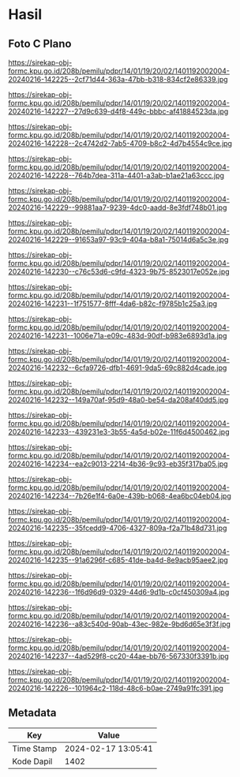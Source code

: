 # Hasil

## Foto C Plano

https://sirekap-obj-formc.kpu.go.id/208b/pemilu/pdpr/14/01/19/20/02/1401192002004-20240216-142225--2cf71d44-363a-47bb-b318-834cf2e86339.jpg

https://sirekap-obj-formc.kpu.go.id/208b/pemilu/pdpr/14/01/19/20/02/1401192002004-20240216-142227--27d9c639-d4f8-449c-bbbc-af41884523da.jpg

https://sirekap-obj-formc.kpu.go.id/208b/pemilu/pdpr/14/01/19/20/02/1401192002004-20240216-142228--2c4742d2-7ab5-4709-b8c2-4d7b4554c9ce.jpg

https://sirekap-obj-formc.kpu.go.id/208b/pemilu/pdpr/14/01/19/20/02/1401192002004-20240216-142228--764b7dea-311a-4401-a3ab-b1ae21a63ccc.jpg

https://sirekap-obj-formc.kpu.go.id/208b/pemilu/pdpr/14/01/19/20/02/1401192002004-20240216-142229--99881aa7-9239-4dc0-aadd-8e3fdf748b01.jpg

https://sirekap-obj-formc.kpu.go.id/208b/pemilu/pdpr/14/01/19/20/02/1401192002004-20240216-142229--91653a97-93c9-404a-b8a1-75014d6a5c3e.jpg

https://sirekap-obj-formc.kpu.go.id/208b/pemilu/pdpr/14/01/19/20/02/1401192002004-20240216-142230--c76c53d6-c9fd-4323-9b75-8523017e052e.jpg

https://sirekap-obj-formc.kpu.go.id/208b/pemilu/pdpr/14/01/19/20/02/1401192002004-20240216-142231--1f751577-8fff-4da6-b82c-f9785b1c25a3.jpg

https://sirekap-obj-formc.kpu.go.id/208b/pemilu/pdpr/14/01/19/20/02/1401192002004-20240216-142231--1006e71a-e09c-483d-90df-b983e6893d1a.jpg

https://sirekap-obj-formc.kpu.go.id/208b/pemilu/pdpr/14/01/19/20/02/1401192002004-20240216-142232--6cfa9726-dfb1-4691-9da5-69c882d4cade.jpg

https://sirekap-obj-formc.kpu.go.id/208b/pemilu/pdpr/14/01/19/20/02/1401192002004-20240216-142232--149a70af-95d9-48a0-be54-da208af40dd5.jpg

https://sirekap-obj-formc.kpu.go.id/208b/pemilu/pdpr/14/01/19/20/02/1401192002004-20240216-142233--439231e3-3b55-4a5d-b02e-11f6d4500462.jpg

https://sirekap-obj-formc.kpu.go.id/208b/pemilu/pdpr/14/01/19/20/02/1401192002004-20240216-142234--ea2c9013-2214-4b36-9c93-eb35f317ba05.jpg

https://sirekap-obj-formc.kpu.go.id/208b/pemilu/pdpr/14/01/19/20/02/1401192002004-20240216-142234--7b26e1f4-6a0e-439b-b068-4ea6bc04eb04.jpg

https://sirekap-obj-formc.kpu.go.id/208b/pemilu/pdpr/14/01/19/20/02/1401192002004-20240216-142235--35fcedd9-4706-4327-809a-f2a71b48d731.jpg

https://sirekap-obj-formc.kpu.go.id/208b/pemilu/pdpr/14/01/19/20/02/1401192002004-20240216-142235--91a6296f-c685-41de-ba4d-8e9acb95aee2.jpg

https://sirekap-obj-formc.kpu.go.id/208b/pemilu/pdpr/14/01/19/20/02/1401192002004-20240216-142236--1f6d96d9-0329-44d6-9d1b-c0cf450309a4.jpg

https://sirekap-obj-formc.kpu.go.id/208b/pemilu/pdpr/14/01/19/20/02/1401192002004-20240216-142236--a83c540d-90ab-43ec-982e-9bd6d65e3f3f.jpg

https://sirekap-obj-formc.kpu.go.id/208b/pemilu/pdpr/14/01/19/20/02/1401192002004-20240216-142237--4ad529f8-cc20-44ae-bb76-567330f3391b.jpg

https://sirekap-obj-formc.kpu.go.id/208b/pemilu/pdpr/14/01/19/20/02/1401192002004-20240216-142226--101964c2-118d-48c6-b0ae-2749a91fc391.jpg


## Metadata

| Key        | Value               |
| ---------- | ------------------- |
| Time Stamp | 2024-02-17 13:05:41 |
| Kode Dapil | 1402                |



